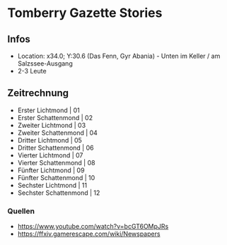 # Tomberry Gazette Stories

## Infos
* Location: x34.0; Y:30.6 (Das Fenn, Gyr Abania) - Unten im Keller / am Salzssee-Ausgang
* 2-3 Leute

## Zeitrechnung
* Erster Lichtmond | 01
* Erster Schattenmond | 02
* Zweiter Lichtmond | 03
* Zweiter Schattenmond | 04
* Dritter Lichtmond | 05
* Dritter Schattenmond | 06
* Vierter Lichtmond | 07
* Vierter Schattenmond | 08
* Fünfter Lichtmond | 09
* Fünfter Schattenmond | 10
* Sechster Lichtmond | 11
* Sechster Schattenmond | 12

### Quellen
* https://www.youtube.com/watch?v=bcGT6OMpJRs
* https://ffxiv.gamerescape.com/wiki/Newspapers

